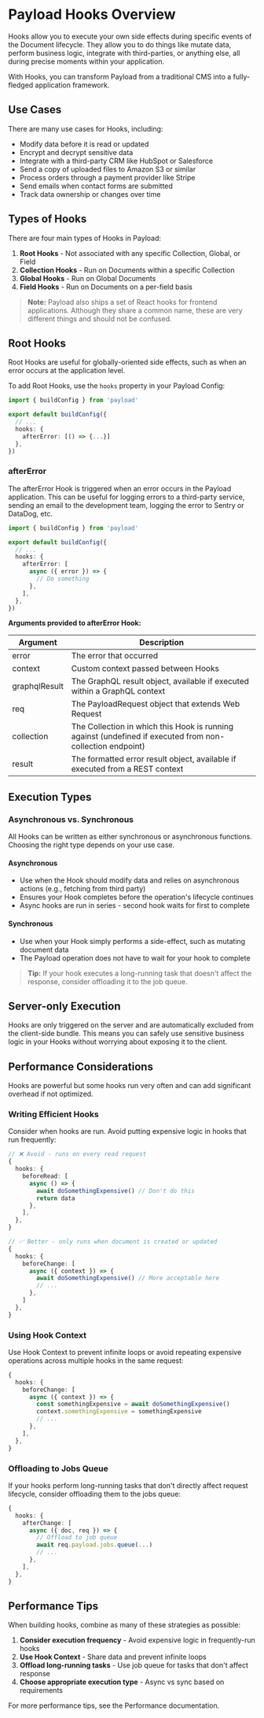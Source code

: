 # Payload Hooks Overview

Hooks allow you to execute your own side effects during specific events of the Document lifecycle. They allow you to do things like mutate data, perform business logic, integrate with third-parties, or anything else, all during precise moments within your application.

With Hooks, you can transform Payload from a traditional CMS into a fully-fledged application framework.

## Use Cases

There are many use cases for Hooks, including:

- Modify data before it is read or updated
- Encrypt and decrypt sensitive data
- Integrate with a third-party CRM like HubSpot or Salesforce
- Send a copy of uploaded files to Amazon S3 or similar
- Process orders through a payment provider like Stripe
- Send emails when contact forms are submitted
- Track data ownership or changes over time

## Types of Hooks

There are four main types of Hooks in Payload:

1. **Root Hooks** - Not associated with any specific Collection, Global, or Field
2. **Collection Hooks** - Run on Documents within a specific Collection
3. **Global Hooks** - Run on Global Documents
4. **Field Hooks** - Run on Documents on a per-field basis

> **Note:** Payload also ships a set of React hooks for frontend applications. Although they share a common name, these are very different things and should not be confused.

## Root Hooks

Root Hooks are useful for globally-oriented side effects, such as when an error occurs at the application level.

To add Root Hooks, use the `hooks` property in your Payload Config:

```typescript
import { buildConfig } from 'payload'

export default buildConfig({
  // ...
  hooks: {
    afterError: [() => {...}]
  },
})
```

### afterError

The afterError Hook is triggered when an error occurs in the Payload application. This can be useful for logging errors to a third-party service, sending an email to the development team, logging the error to Sentry or DataDog, etc.

```typescript
import { buildConfig } from 'payload'

export default buildConfig({
  // ...
  hooks: {
    afterError: [
      async ({ error }) => {
        // Do something
      },
    ],
  },
})
```

**Arguments provided to afterError Hook:**

| Argument | Description |
|----------|-------------|
| error | The error that occurred |
| context | Custom context passed between Hooks |
| graphqlResult | The GraphQL result object, available if executed within a GraphQL context |
| req | The PayloadRequest object that extends Web Request |
| collection | The Collection in which this Hook is running against (undefined if executed from non-collection endpoint) |
| result | The formatted error result object, available if executed from a REST context |

## Execution Types

### Asynchronous vs. Synchronous

All Hooks can be written as either synchronous or asynchronous functions. Choosing the right type depends on your use case.

#### Asynchronous
- Use when the Hook should modify data and relies on asynchronous actions (e.g., fetching from third party)
- Ensures your Hook completes before the operation's lifecycle continues
- Async hooks are run in series - second hook waits for first to complete

#### Synchronous
- Use when your Hook simply performs a side-effect, such as mutating document data
- The Payload operation does not have to wait for your hook to complete

> **Tip:** If your hook executes a long-running task that doesn't affect the response, consider offloading it to the job queue.

## Server-only Execution

Hooks are only triggered on the server and are automatically excluded from the client-side bundle. This means you can safely use sensitive business logic in your Hooks without worrying about exposing it to the client.

## Performance Considerations

Hooks are powerful but some hooks run very often and can add significant overhead if not optimized.

### Writing Efficient Hooks

Consider when hooks are run. Avoid putting expensive logic in hooks that run frequently:

```typescript
// ❌ Avoid - runs on every read request
{
  hooks: {
    beforeRead: [
      async () => {
        await doSomethingExpensive() // Don't do this
        return data
      },
    ],
  },
}

// ✅ Better - only runs when document is created or updated
{
  hooks: {
    beforeChange: [
      async ({ context }) => {
        await doSomethingExpensive() // More acceptable here
        // ...
      },
    ]
  },
}
```

### Using Hook Context

Use Hook Context to prevent infinite loops or avoid repeating expensive operations across multiple hooks in the same request:

```typescript
{
  hooks: {
    beforeChange: [
      async ({ context }) => {
        const somethingExpensive = await doSomethingExpensive()
        context.somethingExpensive = somethingExpensive
        // ...
      },
    ],
  },
}
```

### Offloading to Jobs Queue

If your hooks perform long-running tasks that don't directly affect request lifecycle, consider offloading them to the jobs queue:

```typescript
{
  hooks: {
    afterChange: [
      async ({ doc, req }) => {
        // Offload to job queue
        await req.payload.jobs.queue(...)
        // ...
      },
    ],
  },
}
```

## Performance Tips

When building hooks, combine as many of these strategies as possible:

1. **Consider execution frequency** - Avoid expensive logic in frequently-run hooks
2. **Use Hook Context** - Share data and prevent infinite loops
3. **Offload long-running tasks** - Use job queue for tasks that don't affect response
4. **Choose appropriate execution type** - Async vs sync based on requirements

For more performance tips, see the Performance documentation.